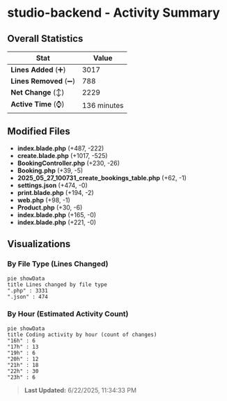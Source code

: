 # studio-backend - Activity Summary 

## Overall Statistics

| Stat                   | Value                                                             |
| ---------------------- | ----------------------------------------------------------------- |
| **Lines Added** (➕)   | 3017                                          |
| **Lines Removed** (➖) | 788                                        |
| **Net Change** (↕)    | 2229                |
| **Active Time** (⌚)   | 136 minutes |


## Modified Files
- **index.blade.php** (+487, -222)
- **create.blade.php** (+1017, -525)
- **BookingController.php** (+230, -26)
- **Booking.php** (+39, -5)
- **2025_05_27_100731_create_bookings_table.php** (+62, -1)
- **settings.json** (+474, -0)
- **print.blade.php** (+194, -2)
- **web.php** (+98, -1)
- **Product.php** (+30, -6)
- **index.blade.php** (+165, -0)
- **index.blade.php** (+221, -0)

## Visualizations

### By File Type (Lines Changed)

```mermaid
pie showData
title Lines changed by file type
".php" : 3331
".json" : 474
```

### By Hour (Estimated Activity Count)

```mermaid
pie showData
title Coding activity by hour (count of changes)
"16h" : 6
"17h" : 13
"19h" : 6
"20h" : 12
"21h" : 18
"22h" : 30
"23h" : 6
```


> **Last Updated:** 6/22/2025, 11:34:33 PM
